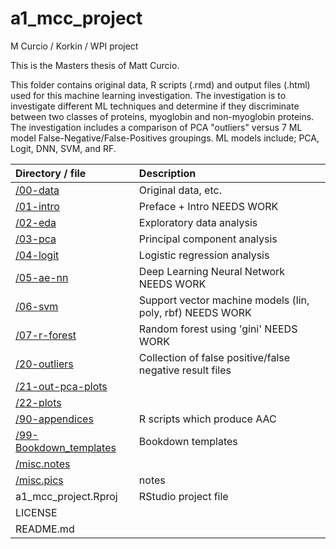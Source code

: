 # a1_mcc_project
M Curcio / Korkin / WPI project

This is the Masters thesis of Matt Curcio.

This folder contains original data, R scripts (.rmd) and output files (.html) used for this machine learning investigation. The investigation is to investigate different ML techniques and determine if they discriminate between two classes of proteins, myoglobin and non-myoglobin proteins. The investigation includes a comparison of PCA "outliers" versus 7 ML model False-Negative/False-Positives groupings. ML models include; PCA, Logit, DNN, SVM, and RF.

| Directory / file | Description |
| :--------------- | :---------- |
| [/00-data](https://github.com/mccurcio/a1_mcc_project/tree/master/00-data) | Original data, etc. |
| [/01-intro](https://github.com/mccurcio/a1_mcc_project/tree/master/01-intro) | Preface + Intro NEEDS WORK |
| [/02-eda](https://github.com/mccurcio/a1_mcc_project/tree/master/02-eda) | Exploratory data analysis  |
| [/03-pca](https://github.com/mccurcio/a1_mcc_project/tree/master/03-pca) | Principal component analysis |
| [/04-logit](https://github.com/mccurcio/a1_mcc_project/tree/master/04-logit) | Logistic regression analysis |
| [/05-ae-nn](https://github.com/mccurcio/a1_mcc_project/tree/master/05-ae-nn) | Deep Learning Neural Network NEEDS WORK |
| [/06-svm](https://github.com/mccurcio/a1_mcc_project/tree/master/06-svm) | Support vector machine models (lin, poly, rbf) NEEDS WORK |
| [/07-r-forest](https://github.com/mccurcio/a1_mcc_project/tree/master/07-r-forest) | Random forest using 'gini' NEEDS WORK |
| [/20-outliers](https://github.com/mccurcio/a1_mcc_project/tree/master/20-outliers) | Collection of false positive/false negative result files  |
| [/21-out-pca-plots](https://github.com/mccurcio/a1_mcc_project/tree/master/21-out-pca-plots) |
| [/22-plots](https://github.com/mccurcio/a1_mcc_project/tree/master/22-plots) |
| [/90-appendices](https://github.com/mccurcio/a1_mcc_project/tree/master/90-appendices) | R scripts which produce AAC |
| [/99-Bookdown_templates](https://github.com/mccurcio/a1_mcc_project/tree/master/99-Bookdown_templates) | Bookdown templates|
| [/misc.notes](https://github.com/mccurcio/a1_mcc_project/tree/master/misc.notes) | |
| [/misc.pics](https://github.com/mccurcio/a1_mcc_project/tree/master/misc.pics) | notes |
| a1_mcc_project.Rproj        | RStudio project file |
| LICENSE                     |  |
| README.md                   |  |
